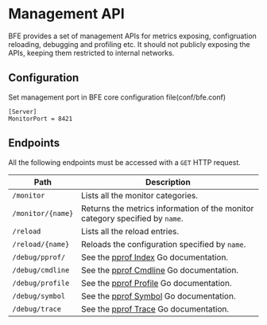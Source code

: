 # Management API

BFE provides a set of management APIs for metrics exposing, configruation reloading, debugging and profiling etc. It should not publicly exposing the APIs, keeping them restricted to internal networks.

## Configuration

Set management port in BFE core configuration file(conf/bfe.conf)

```
[Server]
MonitorPort = 8421
```

## Endpoints

All the following endpoints must be accessed with a `GET` HTTP request.

| Path               | Description                                                        |
| ------------------ | ------------------------------------------------------------------ |
| `/monitor`         | Lists all the monitor categories. |
| `/monitor/{name}`  | Returns the metrics information of the monitor category specified by `name`. |
| `/reload`          | Lists all the reload entries. |
| `/reload/{name}`   | Reloads the configuration specified by `name`. |
| `/debug/pprof/`    | See the [pprof Index](https://golang.org/pkg/net/http/pprof/#Index) Go documentation.|
| `/debug/cmdline`   | See the [pprof Cmdline](https://golang.org/pkg/net/http/pprof/#Cmdline) Go documentation. |
| `/debug/profile`   | See the [pprof Profile](https://golang.org/pkg/net/http/pprof/#Profile) Go documentation. |
| `/debug/symbol`    | See the [pprof Symbol](https://golang.org/pkg/net/http/pprof/#Symbol) Go documentation. |
| `/debug/trace`     | See the [pprof Trace](https://golang.org/pkg/net/http/pprof/#Trace) Go documentation. |
